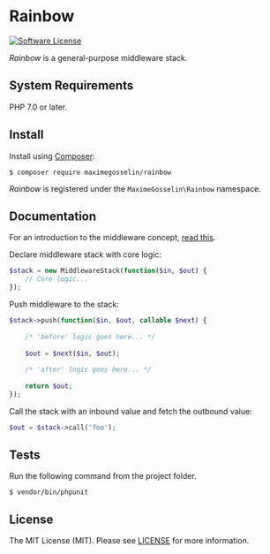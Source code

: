 # Rainbow

[![Software License](https://img.shields.io/badge/license-MIT-blue.svg)](LICENSE)

*Rainbow* is a general-purpose middleware stack.


## System Requirements

PHP 7.0 or later.


## Install

Install using [Composer](https://getcomposer.org/):

```
$ composer require maximegosselin/rainbow
```

*Rainbow* is registered under the `MaximeGosselin\Rainbow` namespace.


## Documentation

For an introduction to the middleware concept, [read this](http://www.slimframework.com/docs/concepts/middleware.html).

Declare middleware stack with core logic:
```php
$stack = new MiddlewareStack(function($in, $out) {
    // Core logic...
});
```

Push middleware to the stack:
```php 
$stack->push(function($in, $out, callable $next) {
    
    /* 'before' logic goes here... */
    
    $out = $next($in, $out);
    
    /* 'after' logic goes here... */
    
    return $out;
});
```

Call the stack with an inbound value and fetch the outbound value:
```php
$out = $stack->call('foo');
```



## Tests

Run the following command from the project folder.
```
$ vendor/bin/phpunit
```


## License

The MIT License (MIT). Please see [LICENSE](LICENSE) for more information.
